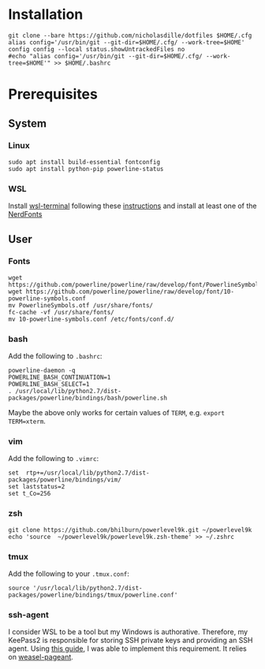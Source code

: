 # Installation

```
git clone --bare https://github.com/nicholasdille/dotfiles $HOME/.cfg
alias config='/usr/bin/git --git-dir=$HOME/.cfg/ --work-tree=$HOME'
config config --local status.showUntrackedFiles no
#echo "alias config='/usr/bin/git --git-dir=$HOME/.cfg/ --work-tree=$HOME'" >> $HOME/.bashrc
```

# Prerequisites

## System

### Linux

```
sudo apt install build-essential fontconfig
sudo apt install python-pip powerline-status
```

### WSL

Install [wsl-terminal](https://github.com/goreliu/wsl-terminal) following these [instructions](https://github.com/goreliu/wsl-terminal#usage) and install at least one of the [NerdFonts](https://github.com/ryanoasis/nerd-fonts)

## User

### Fonts

```
wget https://github.com/powerline/powerline/raw/develop/font/PowerlineSymbols.otf
wget https://github.com/powerline/powerline/raw/develop/font/10-powerline-symbols.conf
mv PowerlineSymbols.otf /usr/share/fonts/
fc-cache -vf /usr/share/fonts/
mv 10-powerline-symbols.conf /etc/fonts/conf.d/
```

### bash

Add the following to `.bashrc`:

```
powerline-daemon -q
POWERLINE_BASH_CONTINUATION=1
POWERLINE_BASH_SELECT=1
. /usr/local/lib/python2.7/dist-packages/powerline/bindings/bash/powerline.sh
```

Maybe the above only works for certain values of `TERM`, e.g. `export TERM=xterm`.

### vim

Add the following to `.vimrc`:

```
set  rtp+=/usr/local/lib/python2.7/dist-packages/powerline/bindings/vim/
set laststatus=2
set t_Co=256
```

### zsh

```
git clone https://github.com/bhilburn/powerlevel9k.git ~/powerlevel9k
echo 'source  ~/powerlevel9k/powerlevel9k.zsh-theme' >> ~/.zshrc
```

### tmux

Add the following to your `.tmux.conf`:

```
source '/usr/local/lib/python2.7/dist-packages/powerline/bindings/tmux/powerline.conf'
```

### ssh-agent

I consider WSL to be a tool but my Windows is authorative. Therefore, my KeePass2 is responsible for storing SSH private keys and providing an SSH agent. Using [this guide](https://solariz.de/de/ubuntu-subsystem-windows-keepass-keeagent-pageant-linux-ssh.htm), I was able to implement this requirement. It relies on [weasel-pageant](https://github.com/vuori/weasel-pageant).
